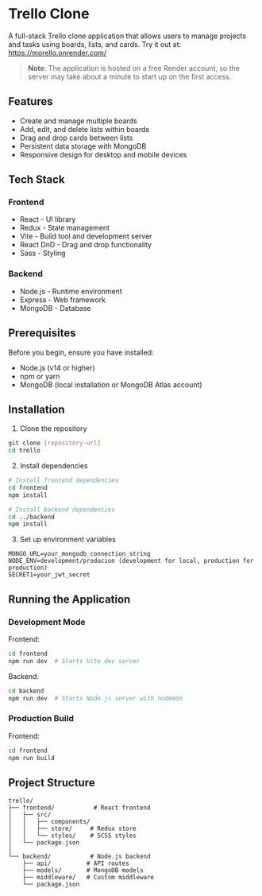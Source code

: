 # Trello Clone

A full-stack Trello clone application that allows users to manage projects and tasks using boards, lists, and cards. Try it out at: https://morello.onrender.com/

> **Note**: The application is hosted on a free Render account, so the server may take about a minute to start up on the first access.

## Features

- Create and manage multiple boards
- Add, edit, and delete lists within boards
- Drag and drop cards between lists
- Persistent data storage with MongoDB
- Responsive design for desktop and mobile devices

## Tech Stack

### Frontend
- React - UI library
- Redux - State management
- Vite - Build tool and development server
- React DnD - Drag and drop functionality
- Sass - Styling

### Backend
- Node.js - Runtime environment
- Express - Web framework
- MongoDB - Database

## Prerequisites

Before you begin, ensure you have installed:
- Node.js (v14 or higher)
- npm or yarn
- MongoDB (local installation or MongoDB Atlas account)

## Installation

1. Clone the repository
```bash
git clone [repository-url]
cd trello
```

2. Install dependencies
```bash
# Install frontend dependencies
cd frontend
npm install

# Install backend dependencies
cd ../backend
npm install
```

3. Set up environment variables
```
MONGO_URL=your_mongodb_connection_string
NODE_ENV=development/producion (development for local, production for production)
SECRET1=your_jwt_secret
```

## Running the Application

### Development Mode

Frontend:
```bash
cd frontend
npm run dev  # Starts Vite dev server
```

Backend:
```bash
cd backend
npm run dev  # Starts Node.js server with nodemon
```

### Production Build

Frontend:
```bash
cd frontend
npm run build
```

## Project Structure

```
trello/
├── frontend/           # React frontend
│   ├── src/
│   │   ├── components/
│   │   ├── store/     # Redux store
│   │   └── styles/    # SCSS styles
│   └── package.json
│
└── backend/           # Node.js backend
    ├── api/          # API routes
    ├── models/       # MongoDB models
    ├── middleware/   # Custom middleware
    └── package.json
```
